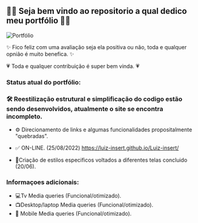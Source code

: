 ## 👨‍💻 Seja bem vindo ao repositorio a qual dedico meu portfólio 👨‍💻
![Portfólio](https://user-images.githubusercontent.com/77738183/174460185-191e9bc5-8378-4884-97fd-cc827ec8cfd3.png)

✨ Fico feliz com uma avaliação seja ela positiva ou não, toda e qualquer opnião é muito benefica. ✨

💗 Toda e qualquer contribuição é super bem vinda. 💗

### Status atual do portfólio:
### 🛠  Reestilização estrutural e simplificação do codigo estão sendo desenvolvidos, atualmente o site se encontra incompleto.

- ⚙ Direcionamento de links e algumas funcionalidades propositalmente "quebradas".

- ✅ ON-LINE. (25/08/2022) https://luiz-insert.github.io/Luiz-insert/ 

- 🎨Criação de estilos especificos voltados a diferentes telas concluido (20/06).

### Informaçoes adicionais:

- 💻Tv Media queries (Funcional/otimizado).
- 📺Desktop/laptop Media queries (Funcional/otimizado).
- 📱 Mobile Media queries (Funcional/otimizado).
